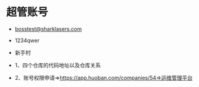 # 超管账号
* bosstest@sharklasers.com
* 1234qwer



* 新手村
* 1、四个仓库的代码地址以及仓库关系
* 2、账号权限申请=>https://app.huoban.com/companies/54=>运维管理平台